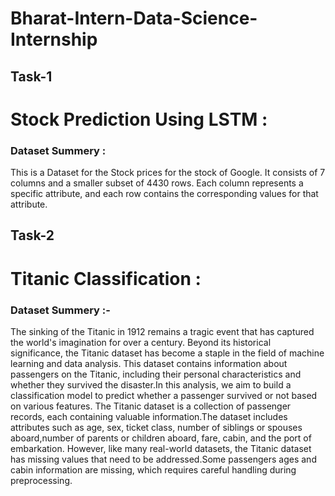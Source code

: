 # Bharat-Intern-Data-Science-Internship
## Task-1

# Stock Prediction Using LSTM :
### Dataset Summery :
This is a Dataset for the Stock prices for the stock of Google. It consists of 7 columns and a smaller subset of 4430 rows. Each column represents a specific attribute, and each row contains the corresponding values for that attribute.




## Task-2

# Titanic Classification :

### Dataset Summery :-
The sinking of the Titanic in 1912 remains a tragic event that has captured the world's imagination for over a century. Beyond its historical significance, the Titanic dataset has become a staple in the field of machine learning and data analysis. This dataset contains information about passengers on the Titanic, including their personal characteristics and whether they survived the disaster.In this analysis, we aim to build a classification model to predict whether a passenger survived or not based on various features.
The Titanic dataset is a collection of passenger records, each containing valuable information.The dataset includes attributes such as age, sex, ticket class, number of siblings or spouses aboard,number of parents or children aboard, fare, cabin, and the port of embarkation. However, like many real-world datasets, the Titanic dataset has missing values that need to be addressed.Some passengers ages and cabin information are missing, which requires careful handling during preprocessing.
